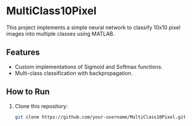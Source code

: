 # MultiClass10Pixel

This project implements a simple neural network to classify 10x10 pixel images into multiple classes using MATLAB. 

## Features
- Custom implementations of Sigmoid and Softmax functions.
- Multi-class classification with backpropagation.

## How to Run
1. Clone this repository:
   ```bash
   git clone https://github.com/your-username/MultiClass10Pixel.git
